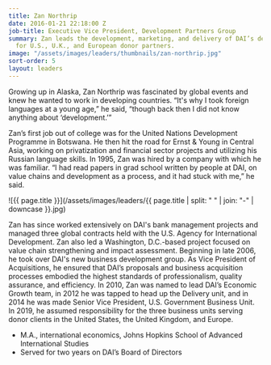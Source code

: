 ```yaml
---
title: Zan Northrip
date: 2016-01-21 22:18:00 Z
job-title: Executive Vice President, Development Partners Group
summary: Zan leads the development, marketing, and delivery of DAI’s development solutions
  for U.S., U.K., and European donor partners.
image: "/assets/images/leaders/thumbnails/zan-northrip.jpg"
sort-order: 5
layout: leaders
---
```


Growing up in Alaska, Zan Northrip was fascinated by global events and knew he wanted to work in developing countries. “It's why I took foreign languages at a young age,” he said, “though back then I did not know anything about ‘development.’” 

Zan’s first job out of college was for the United Nations Development Programme in Botswana. He then hit the road for Ernst & Young in Central Asia, working on privatization and financial sector projects and utilizing his Russian language skills. In 1995, Zan was hired by a company with which he was familiar. “I had read papers in grad school written by people at DAI, on value chains and development as a process, and it had stuck with me,” he said.

![{{ page.title }}](/assets/images/leaders/{{ page.title | split: " " | join: "-" | downcase }}.jpg)

Zan has since worked extensively on DAI's bank management projects and managed three global contracts held with the U.S. Agency for International Development. Zan also led a Washington, D.C.-based project focused on value chain strengthening and impact assessment. Beginning in late 2006, he took over DAI's new business development group. As Vice President of Acquisitions, he ensured that DAI’s proposals and business acquisition processes embodied the highest standards of professionalism, quality assurance, and efficiency. In 2010, Zan was named to lead DAI’s Economic Growth team, in 2012 he was tapped to head up the Delivery unit, and in 2014 he was made Senior Vice President, U.S. Government Business Unit. In 2019, he assumed responsibility for the three business units serving donor clients in the United States, the United Kingdom, and Europe.

* M.A., international economics, Johns Hopkins School of Advanced International Studies
* Served for two years on DAI’s Board of Directors
